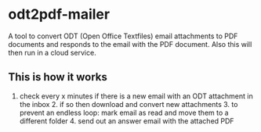 # odt2pdf-mailer
A tool to convert ODT (Open Office Textfiles) email attachments to PDF documents and responds to the email with the PDF document. Also this will then run in a cloud service.

## This is how it works
1. check every x minutes if there is a new email with an ODT attachment in the inbox
    2. if so then download and convert new attachments
    3. to prevent an endless loop: mark email as read and move them to a different folder
    4. send out an answer email with the attached PDF
